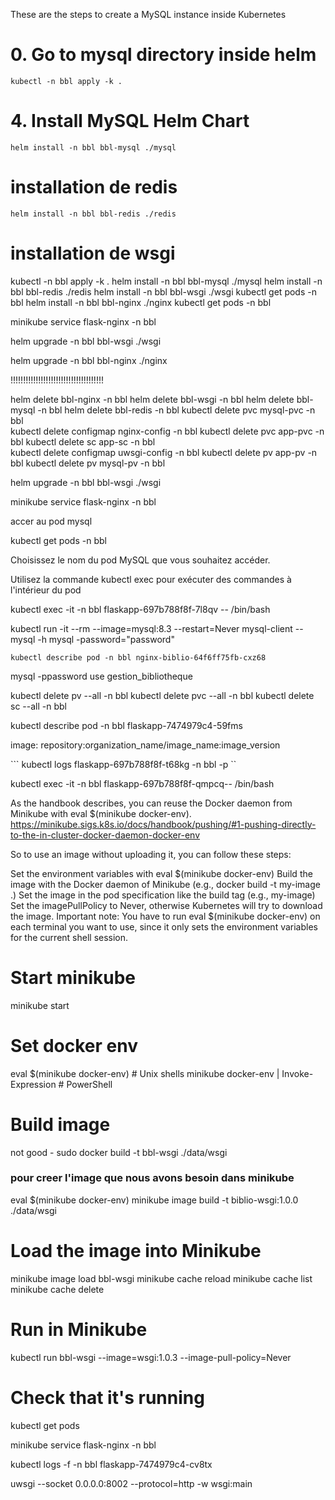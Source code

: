 These are the steps to create a MySQL instance inside Kubernetes

# 0. Go to mysql directory inside helm
`` kubectl -n bbl apply -k . ``
# 4. Install MySQL Helm Chart
``helm install -n bbl bbl-mysql ./mysql``
# installation de redis
``helm install -n bbl bbl-redis ./redis``
# installation de wsgi


kubectl -n bbl apply -k . 
helm install -n bbl bbl-mysql ./mysql
helm install -n bbl bbl-redis ./redis
helm install -n bbl bbl-wsgi ./wsgi
kubectl get pods -n bbl
helm install -n bbl bbl-nginx ./nginx
kubectl get pods -n bbl


minikube service flask-nginx -n bbl

helm upgrade -n bbl bbl-wsgi ./wsgi


helm upgrade -n bbl bbl-nginx ./nginx

!!!!!!!!!!!!!!!!!!!!!!!!!!!!!!!!!!!!!


helm delete bbl-nginx -n bbl
helm delete bbl-wsgi -n bbl
helm delete bbl-mysql -n bbl
helm delete bbl-redis -n bbl
kubectl delete  pvc mysql-pvc -n bbl  
kubectl delete  configmap nginx-config -n bbl 
kubectl delete  pvc app-pvc -n bbl 
kubectl delete  sc app-sc -n bbl  
kubectl delete  configmap uwsgi-config -n bbl
kubectl delete  pv app-pv -n bbl
kubectl delete  pv mysql-pv -n bbl   


helm upgrade -n bbl bbl-wsgi ./wsgi


minikube service flask-nginx -n bbl



accer au pod mysql

kubectl get pods -n bbl

Choisissez le nom du pod MySQL que vous souhaitez accéder.

Utilisez la commande kubectl exec pour exécuter des commandes à l'intérieur du pod 


kubectl exec -it -n bbl flaskapp-697b788f8f-7l8qv   -- /bin/bash

kubectl run -it --rm --image=mysql:8.3 --restart=Never mysql-client -- mysql -h mysql -password="password"

`` kubectl describe pod -n bbl nginx-biblio-64f6ff75fb-cxz68  ``

mysql -ppassword 
use gestion_bibliotheque


kubectl delete pv --all -n bbl
kubectl delete pvc --all -n bbl
kubectl delete sc --all -n bbl


kubectl describe pod -n bbl flaskapp-7474979c4-59fms

image: repository:organization_name/image_name:image_version


```   kubectl logs flaskapp-697b788f8f-t68kg   -n bbl -p    ``

kubectl exec -it -n bbl flaskapp-697b788f8f-qmpcq-- /bin/bash


As the handbook describes, you can reuse the Docker daemon from Minikube with eval $(minikube docker-env).
https://minikube.sigs.k8s.io/docs/handbook/pushing/#1-pushing-directly-to-the-in-cluster-docker-daemon-docker-env

So to use an image without uploading it, you can follow these steps:

Set the environment variables with eval $(minikube docker-env)
Build the image with the Docker daemon of Minikube (e.g., docker build -t my-image .)
Set the image in the pod specification like the build tag (e.g., my-image)
Set the imagePullPolicy to Never, otherwise Kubernetes will try to download the image.
Important note: You have to run eval $(minikube docker-env) on each terminal you want to use, since it only sets the environment variables for the current shell session.


# Start minikube
minikube start

# Set docker env
eval $(minikube docker-env)             # Unix shells
minikube docker-env | Invoke-Expression # PowerShell

# Build image
not good - sudo docker build -t bbl-wsgi ./data/wsgi

### pour creer l'image que nous avons besoin dans minikube
eval $(minikube docker-env)
minikube image build -t biblio-wsgi:1.0.0 ./data/wsgi 

# Load the image into Minikube
minikube image load bbl-wsgi
minikube cache reload
minikube cache list
minikube cache delete <image name>

# Run in Minikube
kubectl run bbl-wsgi --image=wsgi:1.0.3 --image-pull-policy=Never

# Check that it's running
kubectl get pods

minikube service flask-nginx -n bbl

 kubectl logs -f -n bbl flaskapp-7474979c4-cv8tx

uwsgi --socket 0.0.0.0:8002 --protocol=http -w wsgi:main